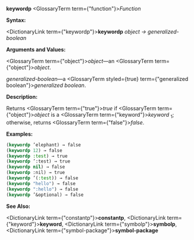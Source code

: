 **keywordp** <GlossaryTerm  term={"function"}><i>Function</i></GlossaryTerm> 



**Syntax:** 



<DictionaryLink  term={"keywordp"}><b>keywordp</b></DictionaryLink> *object → generalized-boolean* 



**Arguments and Values:** 



<GlossaryTerm  term={"object"}><i>object</i></GlossaryTerm>—an <GlossaryTerm  term={"object"}><i>object</i></GlossaryTerm>. 



*generalized-boolean*—a <GlossaryTerm styled={true} term={"generalized boolean"}><i>generalized boolean</i></GlossaryTerm>. 



**Description:** 



Returns <GlossaryTerm  term={"true"}><i>true</i></GlossaryTerm> if <GlossaryTerm  term={"object"}><i>object</i></GlossaryTerm> is a <GlossaryTerm  term={"keyword"}><i>keyword</i></GlossaryTerm> <sub>1</sub>; otherwise, returns <GlossaryTerm  term={"false"}><i>false</i></GlossaryTerm>. 



**Examples:**
```lisp
(keywordp ’elephant) → false 
(keywordp 12) → false 
(keywordp :test) → true 
(keywordp ’:test) → true 
(keywordp nil) → false 
(keywordp :nil) → true 
(keywordp ’(:test)) → false 
(keywordp "hello") → false 
(keywordp ":hello") → false 
(keywordp ’&optional) → false 
```
**See Also:** 



<DictionaryLink  term={"constantp"}><b>constantp</b></DictionaryLink>, <DictionaryLink  term={"keyword"}><b>keyword</b></DictionaryLink>, <DictionaryLink  term={"symbolp"}><b>symbolp</b></DictionaryLink>, <DictionaryLink  term={"symbol-package"}><b>symbol-package</b></DictionaryLink> 







 



 



